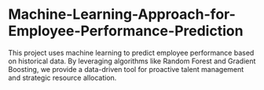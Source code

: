 # Machine-Learning-Approach-for-Employee-Performance-Prediction
This project uses machine learning to predict employee performance based on historical data. By leveraging algorithms like Random Forest and Gradient Boosting, we provide a data-driven tool for proactive talent management and strategic resource allocation.

